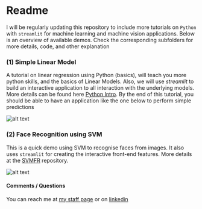 # Readme

I will be regularly updating this repository to include more tutorials on `Python` with `streamlit` for machine learning and machine vision applications. Below is an overview of available demos. Check the corresponding subfolders for more details, code, and other explanation

### (1) Simple Linear ModelA tutorial on linear regression using Python (basics), will teach you more python skills, and the basics of Linear Models. Also, we will use *streamlit* to build an interactive application to all interaction with the underlying models. More details can be found here [Python Intro](Python-Intro/). By the end of this tutorial, you should be able to have an application like the one below to perform simple predictions

![alt text](https://github.com/heyad/Teaching/blob/master/Python-Intro/figure/streamlit.gif)### (2) Face Recognition using SVM

This is a quick demo using SVM to recognise faces from images. It also uses `streamlit` for creating the interactive front-end features. More details at the [SVMFR](SVMFR/) repository.<br>





![alt text](https://github.com/heyad/Teaching/blob/master/SVMFR/figures/gif.gif "Face Recognition")




#### Comments / Questions 

You can reach me at [my staff page](https://www3.rgu.ac.uk/dmstaff/elyan-eyad) or on [linkedin](http://www.linkedin.com/in/elyan )


